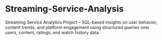 # Streaming-Service-Analysis
Streaming Service Analytics Project – SQL-based insights on user behavior, content trends, and platform engagement using structured queries over users, content, ratings, and watch history data.
